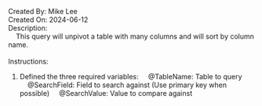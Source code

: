 Created By: Mike Lee<br />
Created On: 2024-06-12<br />
Description:<br />
&nbsp;&nbsp;&nbsp;&nbsp;This query will unpivot a table with many columns and will sort by column name.<br />
<br />
Instructions:<br />
1. Defined the three required variables:
&nbsp;&nbsp;&nbsp;&nbsp;@TableName: Table to query
&nbsp;&nbsp;&nbsp;&nbsp;@SearchField: Field to search against (Use primary key when possible)
&nbsp;&nbsp;&nbsp;&nbsp;@SearchValue: Value to compare against
